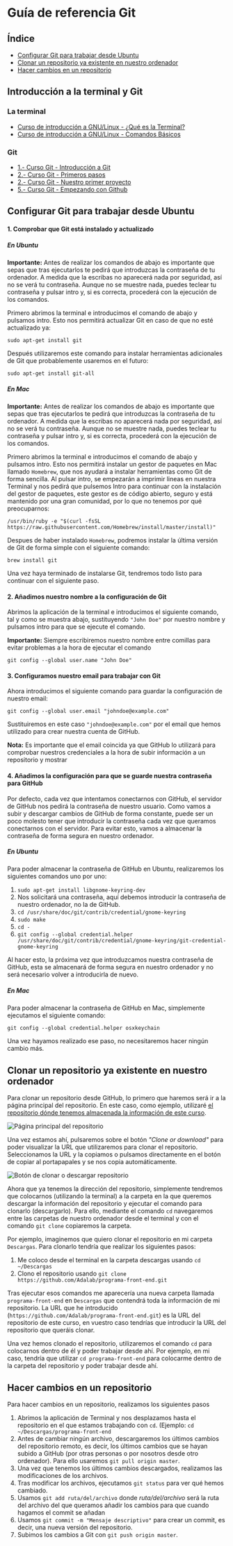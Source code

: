 # Guía de referencia Git

## Índice

- [Configurar Git para trabajar desde Ubuntu](#configurar-git-para-trabajar-desde-ubuntu)
- [Clonar un repositorio ya existente en nuestro ordenador](#clonar-un-repositorio-ya-existente-en-nuestro-ordenador)
- [Hacer cambios en un repositorio](#hacer-cambios-en-un-repositorio)
<!-- - [Crear un nuevo repositorio desde GitHub]() -->
<!-- - [Subir a GitHub un repositorio ya existente]() -->
<!-- - [Deshacer un cambio en un repositorio](#estructura) -->
<!-- - [Resolver conflictos a la hora de subir cambios a un repositorio](#comentarios) -->
<!-- - [Eliminar un repositorio en GitHub](#metadatos) -->
<!-- - [Ver los cambios que hemos realizado desde el último commit (versión)] -->
<!-- - [Guardar los cambios realizados de forma momentanea](#texto) -->
<!-- - [Hacer que Git ignore ciertos archivos]() -->

## Introducción a la terminal y Git

### La terminal

- [Curso de introducción a GNU/Linux - ¿Qué es la Terminal? ](https://www.youtube.com/watch?v=5b7j-Keeokc)
- [Curso de introducción a GNU/Linux - Comandos Básicos](https://www.youtube.com/watch?v=esbup7hKv6E)

### Git

- [1.- Curso Git - Introducción a Git](https://www.youtube.com/watch?v=zH3I1DZNovk)
- [2.- Curso Git - Primeros pasos](https://www.youtube.com/watch?v=XXdaqtLgOGI)
- [2.- Curso Git - Nuestro primer proyecto](https://www.youtube.com/watch?v=vH9pkFf1D7M)
- [5.- Curso Git - Empezando con Github](https://www.youtube.com/watch?v=Qn186NyDqOk)

## Configurar Git para trabajar desde Ubuntu

#### 1. Comprobar que Git está instalado y actualizado

##### En Ubuntu

**Importante:** Antes de realizar los comandos de abajo es importante que sepas que tras ejecutarlos te pedirá que introduzcas la contraseña de tu ordenador. A medida que la escribas no aparecerá nada por seguridad, así no se verá tu contraseña. Aunque no se muestre nada, puedes teclear tu contraseña y pulsar intro y, si es correcta, procederá con la ejecución de los comandos.

Primero abrimos la terminal e introducimos el comando de abajo y pulsamos intro. Esto nos permitirá actualizar Git en caso de que no esté actualizado ya:

```shell
sudo apt-get install git
```

Después utilizaremos este comando para instalar herramientas adicionales de Git que probablemente usaremos en el futuro:

```shell
sudo apt-get install git-all
```

##### En Mac


**Importante:** Antes de realizar los comandos de abajo es importante que sepas que tras ejecutarlos te pedirá que introduzcas la contraseña de tu ordenador. A medida que la escribas no aparecerá nada por seguridad, así no se verá tu contraseña. Aunque no se muestre nada, puedes teclear tu contraseña y pulsar intro y, si es correcta, procederá con la ejecución de los comandos.

Primero abrimos la terminal e introducimos el comando de abajo y pulsamos intro. Esto nos permitirá instalar un gestor de paquetes en Mac llamado `Homebrew`, que nos ayudará a instalar herramientas como Git de forma sencilla. Al pulsar intro, se empezarán a imprimir lineas en nuestra Terminal y nos pedirá que pulsemos Intro para continuar con la instalación del gestor de paquetes, este gestor es de código abierto, seguro y está mantenido por una gran comunidad, por lo que no tenemos por qué preocuparnos:

```shell
/usr/bin/ruby -e "$(curl -fsSL https://raw.githubusercontent.com/Homebrew/install/master/install)"
```

Despues de haber instalado `Homebrew`, podremos instalar la última versión de Git de forma simple con el siguiente comando:

```shell
brew install git
```

Una vez haya terminado de instalarse Git, tendremos todo listo para continuar con el siguiente paso.

#### 2. Añadimos nuestro nombre a la configuración de Git

Abrimos la aplicación de la terminal e introducimos el siguiente comando, tal y como se muestra abajo, sustituyendo `"John Doe"` por nuestro nombre y pulsamos intro para que se ejecute el comando.

**Importante:** Siempre escribiremos nuestro nombre entre comillas para evitar problemas a la hora de ejecutar el comando

```shell
git config --global user.name "John Doe"
```

#### 3. Configuramos nuestro email para trabajar con Git

Ahora introducimos el siguiente comando para guardar la configuración de nuestro email:

```shell
git config --global user.email "johndoe@example.com"
```

Sustituiremos en este caso `"johndoe@example.com"` por el email que hemos utilizado para crear nuestra cuenta de GitHub.

**Nota:** Es importante que el email coincida ya que GitHub lo utilizará para comprobar nuestros credenciales a la hora de subir información a un repositorio y mostrar

#### 4. Añadimos la configuración para que se guarde nuestra contraseña para GitHub

Por defecto, cada vez que intentamos conectarnos con GitHub, el servidor de GitHub nos pedirá la contraseña de nuestro usuario. Como vamos a subir y descargar cambios de GitHub de forma constante, puede ser un poco molesto tener que introducir la contraseña cada vez que queramos conectarnos con el servidor. Para evitar esto, vamos a almacenar la contraseña de forma segura en nuestro ordenador.

##### En Ubuntu

Para poder almacenar la contraseña de GitHub en Ubuntu, realizaremos los siguientes comandos uno por uno:

1. `sudo apt-get install libgnome-keyring-dev`
1. Nos solicitará una contraseña, aquí debemos introducir la contraseña de nuestro ordenador, no la de GitHub.
1. `cd /usr/share/doc/git/contrib/credential/gnome-keyring`
1. `sudo make`
1. `cd -`
1. `git config --global credential.helper /usr/share/doc/git/contrib/credential/gnome-keyring/git-credential-gnome-keyring`

Al hacer esto, la próxima vez que introduzcamos nuestra contraseña de GitHub, esta se almacenará de forma segura en nuestro ordenador y no será necesario volver a introducirla de nuevo.

##### En Mac

Para poder almacenar la contraseña de GitHub en Mac, simplemente ejecutamos el siguiente comando:

```shell
git config --global credential.helper osxkeychain
```

Una vez hayamos realizado ese paso, no necesitaremos hacer ningún cambio más.

## Clonar un repositorio ya existente en nuestro ordenador

Para clonar un repositorio desde GitHub, lo primero que haremos será ir a la página principal del repositorio. En este caso, como ejemplo, utilizaré [el repositorio dónde tenemos almacenada la información de este curso](https://github.com/Adalab/programa-front-end).

 ![Página principal del repositorio](assets/images/repository_main_page.png)

 Una vez estamos ahí, pulsaremos sobre el botón _"Clone or download"_ para poder visualizar la URL que utilizaremos para clonar el repositorio. Seleccionamos la URL y la copiamos o pulsamos directamente en el botón de copiar al portapapales y se nos copia automáticamente.

 ![Botón de clonar o descargar repositorio](assets/images/clone_button.png)

Ahora que ya tenemos la dirección del repositorio, simplemente tendremos que colocarnos (utilizando la terminal) a la carpeta en la que queremos descargar la información del repositorio y ejecutar el comando para clonarlo (descargarlo). Para ello, mediante el comando `cd` navegaremos entre las carpetas de nuestro ordenador desde el terminal y con el comando `git clone` copiaremos la carpeta.

Por ejemplo, imaginemos que quiero clonar el repositorio en mi carpeta `Descargas`. Para clonarlo tendría que realizar los siguientes pasos:

1. Me coloco desde el terminal en la carpeta descargas usando `cd ~/Descargas`
2. Clono el repositorio usando `git clone https://github.com/Adalab/programa-front-end.git`

Tras ejecutar esos comandos me aparecería una nueva carpeta llamada `programa-front-end` en `Descargas` que contendrá toda la información de mi repositorio. La URL que he introducido (`https://github.com/Adalab/programa-front-end.git`) es la URL del repositorio de este curso, en vuestro caso tendrías que introducir la URL del repositorio que queráis clonar.

Una vez hemos clonado el repositorio, utilizaremos el comando `cd` para colocarnos dentro de él y poder trabajar desde ahí. Por ejemplo, en mi caso, tendría que utilizar `cd programa-front-end` para colocarme dentro de la carpeta del repositorio y poder trabajar desde ahí.

## Hacer cambios en un repositorio

Para hacer cambios en un repositorio, realizamos los siguientes pasos

1. Abrimos la aplicación de Terminal y nos desplazamos hasta el repositorio en el que estamos trabajando con `cd`. (Ejemplo: `cd ~/Descargas/programa-front-end`
2. Antes de cambiar ningún archivo, descargaremos los últimos cambios del repositorio remoto, es decir, los últimos cambios que se hayan subido a GitHub (por otras personas o por nosotros desde otro ordenador). Para ello usaremos `git pull origin master`.
3. Una vez que tenemos los últimos cambios descargados, realizamos las modificaciones de los archivos.
4. Tras modificar los archivos, ejecutamos `git status` para ver qué hemos cambiado.
5. Usamos `git add ruta/del/archivo` donde _ruta/del/archivo_ será la ruta del archivo del que queramos añadir los cambios para que cuando hagamos el commit se añadan
6. Usamos `git commit -m "Mensaje descriptivo"` para crear un commit, es decir, una nueva versión del repositorio.
7. Subimos los cambios a Git con `git push origin master`.
